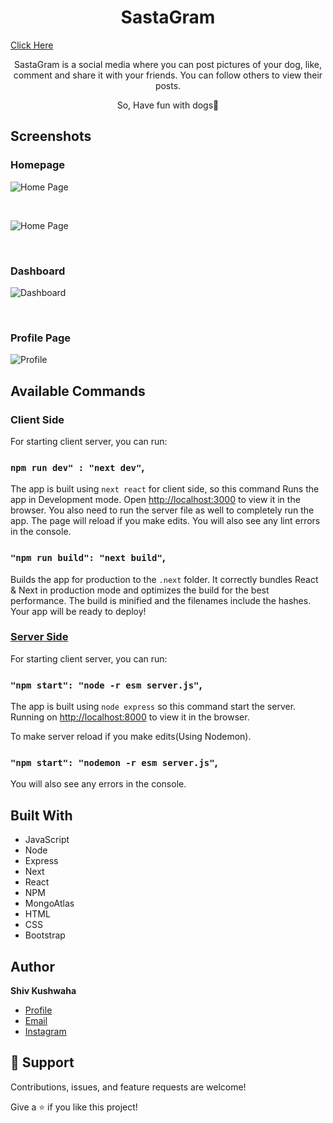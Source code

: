 
<h1 align="center">SastaGram</h1>

[Click Here](https://sasta-gram.herokuapp.com/)

<p align="center">SastaGram is a social media where you can post pictures of your dog, like, comment and share it with your friends. You can follow others to view their posts.</p>
<p align="center">So, Have fun with dogs🐶</p>



## Screenshots

<h3>Homepage</h3>

![Home Page](https://res.cloudinary.com/shivtest/image/upload/v1645020032/Image_4_awozts.jpg)

<br/>


![Home Page](https://res.cloudinary.com/shivtest/image/upload/v1645020032/Image_5_qvwu7l.jpg)

<br/>
<h3>Dashboard</h3>

![Dashboard](https://res.cloudinary.com/shivtest/image/upload/v1645020032/Image_6_vywohz.jpg)

<br/>
<h3>Profile Page</h3>

![Profile](https://res.cloudinary.com/shivtest/image/upload/v1645020032/Image_7_vo4wcu.jpg)
## Available Commands

<h3>Client Side</h3>
For starting client server, you can run:

### `npm run dev" : "next dev"`,

The app is built using `next react` for client side, so this command Runs the app in Development mode. Open [http://localhost:3000](http://localhost:3000) to view it in the browser. You also need to run the server file as well to completely run the app. The page will reload if you make edits.
You will also see any lint errors in the console.

### `"npm run build": "next build"`,

Builds the app for production to the `.next` folder. It correctly bundles React  & Next in production mode and optimizes the build for the best performance. The build is minified and the filenames include the hashes. Your app will be ready to deploy!

<h3><u>Server Side</u></h3>
For starting client server, you can run:

### `"npm start": "node -r esm server.js"`,

The app is built using `node express` so this command start the server. Running on [http://localhost:8000](http://localhost:8000) to view it in the browser.  

To make server reload if you make edits(Using Nodemon).
### `"npm start": "nodemon -r esm server.js"`,

You will also see any errors in the console.

## Built With

- JavaScript
- Node
- Express
- Next
- React
- NPM
- MongoAtlas
- HTML
- CSS
- Bootstrap

## Author

**Shiv Kushwaha**

- [Profile](https://github.com/shivkushwaha1511 "Shiv Kushwaha")
- [Email](mailto:shivkushwaha305@gmail.com?subject=Hi "Hi!")
- [Instagram](https://instagram.com/error_java)

## 🤝 Support

Contributions, issues, and feature requests are welcome!

Give a ⭐️ if you like this project!
